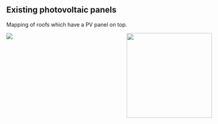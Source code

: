 ## Existing photovoltaic panels

Mapping of roofs which have a PV panel on top.

<div style="width:540px; text-aling:center;"><img style="width:224px; float:right;" src="data/gtif/images/logos/dlr.png"></img></div>

<img src="data/gtif/images/legends/pv_existing.png"></img>
